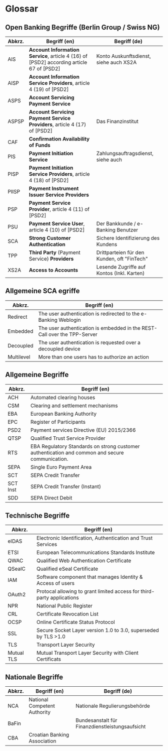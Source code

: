 # Glossar

## Open Banking Begriffe (Berlin Group / Swiss NG)

| Abkrz. |                                       Begriff (en)                                       |                Begriff (de)                 |
| ------ | ---------------------------------------------------------------------------------------- | ------------------------------------------- |
| AIS    | **Account Information Service**, article 4 (16) of [PSD2] according article 67 of [PSD2] | Konto Auskunftsdienst, siehe auch XS2A      |
| AISP   | **Account Information Service Providers**, article 4 (19) of [PSD2]                      |                                             |
| ASPS   | **Account Servicing Payment Service**                                                    |                                             |
| ASPSP  | **Account Servicing Payment Service Providers**, article 4 (17) of [PSD2]                | Das Finanzinstitut                          |
| CAF    | **Confirmation Availability of Funds**                                                   |                                             |
| PIS    | **Payment Initiation Service**                                                           | Zahlungsauftragsdienst, siehe auch           |
| PISP   | **Payment Initiation Service Providers**, article 4 (18) of [PSD2]                       |                                             |
| PIISP  | **Payment Instrument Issuer Service Providers**                                          |                                             |
| PSP    | **Payment Service Provider**, article 4 (11) of [PSD2]                                   |                                             |
| PSU    | **Payment Service User**, article 4 (10) of [PSD2]                                       | Der Bankkunde / e-Banking Benutzer          |
| SCA    | **Strong Customer Authentication**                                                       | Sichere Identifizierung des Kundens         |
| TPP    | **Third Party** (Payment Service) **Providers**                                          | Drittparteien für den Kunden, oft "FinTech" |
| XS2A   | **Access to Accounts**                                                                   | Lesende Zugriffe auf Kontos (Inkl. Karten)  |

## Allgemeine SCA egriffe

|    Abkrz.     |                               Begriff (en)                               |
| ------------- | ------------------------------------------------------------------------ |
| Redirect      | The user authentication is redirected to the e-Banking Weblogin          |
| Embedded      | The user authentication is embedded in the REST-Call over the TPP-Server |
| Decoupled     | The user authentication is requested over a decoupled device             |
| Multilevel    | More than one users has to authorize an action                           |

## Allgemeine Begriffe

|  Abkrz.  |                                          Begriff (en)                                           |
| -------- | ----------------------------------------------------------------------------------------------- |
| ACH      | Automated clearing houses                                                                       |
| CSM      | Clearing and settlement mechanisms                                                              |
| EBA      | European Banking Authority                                                                      |
| EPC      | Register of Participants                                                                        |
| PSD2     | Payment services Directive (EU) 2015/2366                                                       |
| QTSP     | Qualified Trust Service Provider                                                                |
| RTS      | EBA Regulatory Standards on strong customer authentication and common and secure communication. |
| SEPA     | Single Euro Payment Area                                                                        |
| SCT      | SEPA Credit Transfer                                                                            |
| SCT Inst | SEPA Credit Transfer (Instant)                                                                  |
| SDD      | SEPA Direct Debit                                                                               |

## Technische Begriffe

|   Abkrz.   |                              Begriff (en)                              |
| ---------- | ---------------------------------------------------------------------- |
| eIDAS      | Electronic Identification, Authentication and Trust Services           |
| ETSI       | European Telecommunications Standards Institute                        |
| QWAC       | Qualified Web Authentication Certificate                               |
| QSealC     | Qualified eSeal Certificate                                            |
| IAM        | Software component that manages Identity & Access of users             |
| OAuth2     | Protocal allowing to grant limited access for third-party applications |
| NPR        | National Public Register                                               |
| CRL        | Certificate Revocation List                                            |
| OCSP       | Online Certificate Status Protocol                                     |
| SSL        | Secure Socket Layer version 1.0 to 3.0, superseded by TLS >1.0         |
| TLS        | Transport Layer Security                                               |
| Mutual TLS | Mutual Transport Layer Security with Client Certificats                |

## Nationale Begriffe

| Abkrz. |                      Begriff (en)                      |         Begriff (de)                            |
| ------ | ------------------------------------------------------ | ----------------------------------------------- |
| NCA    | National Competent Authority                           | Nationale Regulierungsbehörde                   |
| BaFin  |                                                        | Bundesanstalt für Finanzdienstleistungsaufsicht |
| CBA    | Croatian Banking Association                           |                                                 |
